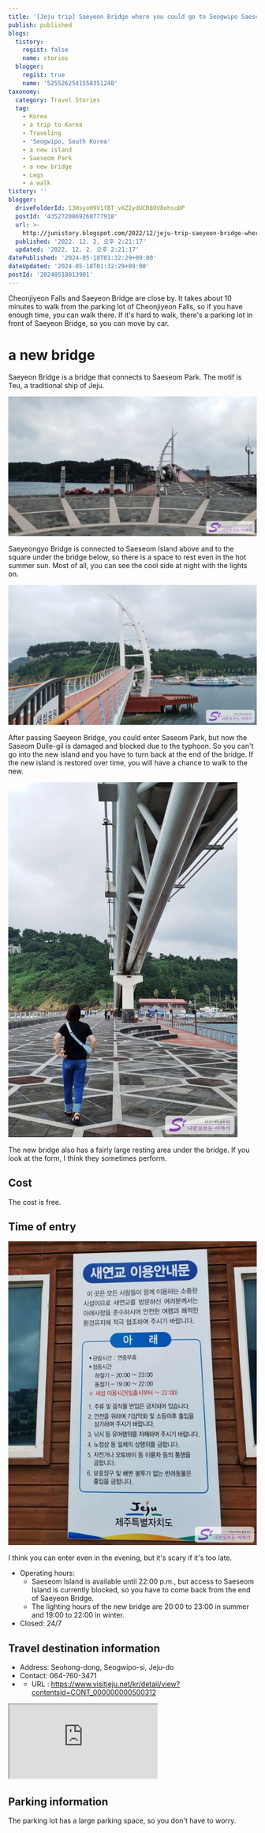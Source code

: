 ```yaml
---
title: '[Jeju trip] Saeyeon Bridge where you could go to Seogwipo Saeseom Island.'
publish: published
blogs:
  tistory:
    regist: false
    name: stories
  blogger:
    regist: true
    name: '5255262541558351240'
taxonomy:
  category: Travel Stories
  tag:
    - Korea
    - a trip to Korea
    - Traveling
    - 'Seogwipo, South Korea'
    - a new island
    - Saeseom Park
    - a new bridge
    - Legs
    - a walk
tistory: ''
blogger:
  driveFolderId: 13HsyoH9V1fBT_vXZIydUCR8OV8ohsoDP
  postId: '4352720869268777918'
  url: >-
    http://junistory.blogspot.com/2022/12/jeju-trip-saeyeon-bridge-where-you.html
  published: '2022. 12. 2. 오후 2:21:17'
  updated: '2022. 12. 2. 오후 2:21:17'
datePublished: '2024-05-18T01:32:29+09:00'
dateUpdated: '2024-05-18T01:32:29+09:00'
postId: '20240518013901'
---
```


Cheonjiyeon Falls and Saeyeon Bridge are close by. It takes about 10 minutes to walk from the parking lot of Cheonjiyeon Falls, so if you have enough time, you can walk there. If it's hard to walk, there's a parking lot in front of Saeyeon Bridge, so you can move by car.

# a new bridge

Saeyeon Bridge is a bridge that connects to Saeseom Park. The motif is Teu, a traditional ship of Jeju.

![New bridge](./images/njo2_20220914_101558-01.jpeg)

Saeyeongyo Bridge is connected to Saeseom Island above and to the square under the bridge below, so there is a space to rest even in the hot summer sun. Most of all, you can see the cool side at night with the lights on.

![Saeyeon Bridge viewed from the new island](./images/njo2_20220914_102303-01.jpeg)

After passing Saeyeon Bridge, you could enter Saseom Park, but now the Saseom Dulle-gil is damaged and blocked due to the typhoon. So you can't go into the new island and you have to turn back at the end of the bridge. If the new island is restored over time, you will have a chance to walk to the new.

![Piazza under the new bridge](./images/njo2_20220914_102632-01.jpeg)

The new bridge also has a fairly large resting area under the bridge. If you look at the form, I think they sometimes perform.

## Cost

The cost is free.

## Time of entry

![New Yeongyo Bridge Usage Guide](./images/njo2_20220914_101547-01.jpeg)

I think you can enter even in the evening, but it's scary if it's too late.

- Operating hours:
  - Saeseom Island is available until 22:00 p.m., but access to Saeseom Island is currently blocked, so you have to come back from the end of Saeyeon Bridge.
  - The lighting hours of the new bridge are 20:00 to 23:00 in summer and 19:00 to 22:00 in winter.
- Closed: 24/7

## Travel destination information

- Address: Seohong-dong, Seogwipo-si, Jeju-do
- Contact: 064-760-3471
- - URL : https://www.visitjeju.net/kr/detail/view?contentsid=CONT_000000000500312

<div class='embed-responsive embed-responsive-16by9'>
<iframe src='https://www.google.com/maps/embed?pb=!1m18!1m12!1m3!1d3337.1172269982076!2d126.55767111548901!3d33.2372321676834!2m3!1f0!2f0!3f0!3m2!1i1024!2i768!4f13.1!3m3!1m2!1s0x350c53a5ccbff7a5%3A0xb3200f8e151dd64b!2z7IOI7Jew6rWQ!5e0!3m2!1sko!2skr!4v1669871081127!5m2!1sko!2skr' class='embed-responsive-item' allowfullscreen></iframe>
</div>

## Parking information

The parking lot has a large parking space, so you don't have to worry.
